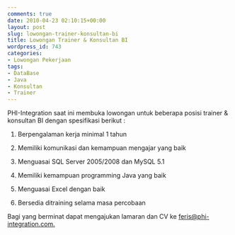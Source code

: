 ```yaml
---
comments: true
date: 2010-04-23 02:10:15+00:00
layout: post
slug: lowongan-trainer-konsultan-bi
title: Lowongan Trainer & Konsultan BI
wordpress_id: 743
categories:
- Lowongan Pekerjaan
tags:
- DataBase
- Java
- Konsultan
- Trainer
---
```


PHI-Integration saat ini membuka lowongan untuk beberapa posisi trainer & konsultan BI dengan spesifikasi berikut :




  1. Berpengalaman kerja minimal 1 tahun


  2. Memiliki komunikasi dan kemampuan mengajar yang baik


  3. Menguasai SQL Server 2005/2008 dan MySQL 5.1


  4. Memiliki kemampuan programming Java yang baik


  5. Menguasai Excel dengan baik


  6. Bersedia ditraining selama masa percobaan


Bagi yang berminat dapat mengajukan lamaran dan CV ke [feris@phi-integration.com.](mailto:feris@phi-integration.com)

